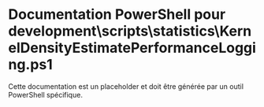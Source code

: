 # Documentation PowerShell pour development\scripts\statistics\KernelDensityEstimatePerformanceLogging.ps1

Cette documentation est un placeholder et doit être générée par un outil PowerShell spécifique.
